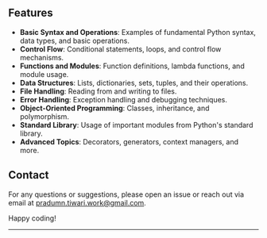 ## Features

- **Basic Syntax and Operations**: Examples of fundamental Python syntax, data types, and basic operations.
- **Control Flow**: Conditional statements, loops, and control flow mechanisms.
- **Functions and Modules**: Function definitions, lambda functions, and module usage.
- **Data Structures**: Lists, dictionaries, sets, tuples, and their operations.
- **File Handling**: Reading from and writing to files.
- **Error Handling**: Exception handling and debugging techniques.
- **Object-Oriented Programming**: Classes, inheritance, and polymorphism.
- **Standard Library**: Usage of important modules from Python's standard library.
- **Advanced Topics**: Decorators, generators, context managers, and more.

## Contact

For any questions or suggestions, please open an issue or reach out via email at pradumn.tiwari.work@gmail.com.

Happy coding!

---
